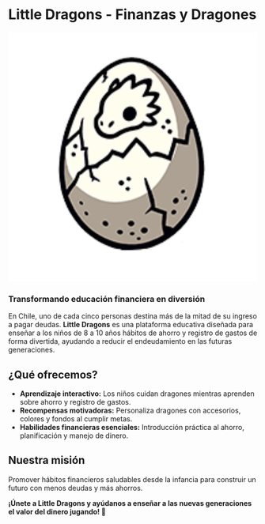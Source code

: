 # Little Dragons - Finanzas y Dragones

<p align="center">
  <img width="580" alt="Logo" src="./logo.png">
</p>

### Transformando educación financiera en diversión

En Chile, uno de cada cinco personas destina más de la mitad de su ingreso a pagar deudas. **Little Dragons** es una plataforma educativa diseñada para enseñar a los niños de 8 a 10 años hábitos de ahorro y registro de gastos de forma divertida, ayudando a reducir el endeudamiento en las futuras generaciones.

## ¿Qué ofrecemos?

- **Aprendizaje interactivo:** Los niños cuidan dragones mientras aprenden sobre ahorro y registro de gastos.
- **Recompensas motivadoras:** Personaliza dragones con accesorios, colores y fondos al cumplir metas.
- **Habilidades financieras esenciales:** Introducción práctica al ahorro, planificación y manejo de dinero.

## Nuestra misión

Promover hábitos financieros saludables desde la infancia para construir un futuro con menos deudas y más ahorros.

**¡Únete a Little Dragons y ayúdanos a enseñar a las nuevas generaciones el valor del dinero jugando! 🐉**